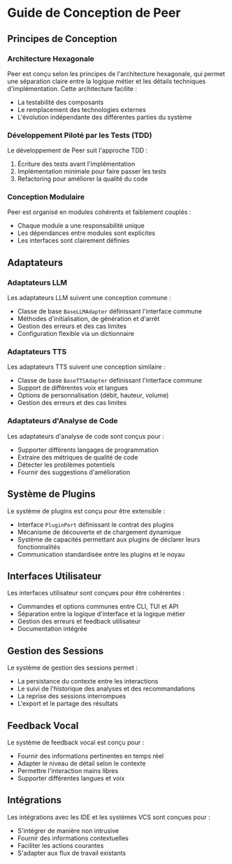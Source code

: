 # Guide de Conception de Peer

## Principes de Conception

### Architecture Hexagonale

Peer est conçu selon les principes de l'architecture hexagonale, qui permet une séparation claire entre la logique métier et les détails techniques d'implémentation. Cette architecture facilite :

- La testabilité des composants
- Le remplacement des technologies externes
- L'évolution indépendante des différentes parties du système

### Développement Piloté par les Tests (TDD)

Le développement de Peer suit l'approche TDD :

1. Écriture des tests avant l'implémentation
2. Implémentation minimale pour faire passer les tests
3. Refactoring pour améliorer la qualité du code

### Conception Modulaire

Peer est organisé en modules cohérents et faiblement couplés :

- Chaque module a une responsabilité unique
- Les dépendances entre modules sont explicites
- Les interfaces sont clairement définies

## Adaptateurs

### Adaptateurs LLM

Les adaptateurs LLM suivent une conception commune :

- Classe de base `BaseLLMAdapter` définissant l'interface commune
- Méthodes d'initialisation, de génération et d'arrêt
- Gestion des erreurs et des cas limites
- Configuration flexible via un dictionnaire

### Adaptateurs TTS

Les adaptateurs TTS suivent une conception similaire :

- Classe de base `BaseTTSAdapter` définissant l'interface commune
- Support de différentes voix et langues
- Options de personnalisation (débit, hauteur, volume)
- Gestion des erreurs et des cas limites

### Adaptateurs d'Analyse de Code

Les adaptateurs d'analyse de code sont conçus pour :

- Supporter différents langages de programmation
- Extraire des métriques de qualité de code
- Détecter les problèmes potentiels
- Fournir des suggestions d'amélioration

## Système de Plugins

Le système de plugins est conçu pour être extensible :

- Interface `PluginPort` définissant le contrat des plugins
- Mécanisme de découverte et de chargement dynamique
- Système de capacités permettant aux plugins de déclarer leurs fonctionnalités
- Communication standardisée entre les plugins et le noyau

## Interfaces Utilisateur

Les interfaces utilisateur sont conçues pour être cohérentes :

- Commandes et options communes entre CLI, TUI et API
- Séparation entre la logique d'interface et la logique métier
- Gestion des erreurs et feedback utilisateur
- Documentation intégrée

## Gestion des Sessions

Le système de gestion des sessions permet :

- La persistance du contexte entre les interactions
- Le suivi de l'historique des analyses et des recommandations
- La reprise des sessions interrompues
- L'export et le partage des résultats

## Feedback Vocal

Le système de feedback vocal est conçu pour :

- Fournir des informations pertinentes en temps réel
- Adapter le niveau de détail selon le contexte
- Permettre l'interaction mains libres
- Supporter différentes langues et voix

## Intégrations

Les intégrations avec les IDE et les systèmes VCS sont conçues pour :

- S'intégrer de manière non intrusive
- Fournir des informations contextuelles
- Faciliter les actions courantes
- S'adapter aux flux de travail existants
